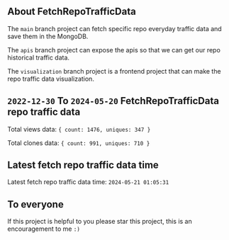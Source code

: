 ## About FetchRepoTrafficData

The `main` branch project can fetch specific repo everyday traffic data and save them in the MongoDB.

The `apis` branch project can expose the apis so that we can get our repo historical traffic data.

The `visualization` branch project is a frontend project that can make the repo traffic data visualization.

## `2022-12-30` To `2024-05-20` FetchRepoTrafficData repo traffic data

Total views data: `{ count: 1476, uniques: 347 }`

Total clones data: `{ count: 991, uniques: 710 }`

## Latest fetch repo traffic data time

Latest fetch repo traffic data time: `2024-05-21 01:05:31`

## To everyone

If this project is helpful to you please star this project, this is an encouragement to me `:)`



